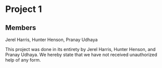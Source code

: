 # Project 1

## Members
Jerel Harris,
Hunter Henson, 
Pranay Udhaya

This project was done in its entirety by Jerel Harris, Hunter Henson, and Pranay Udhaya. We hereby
state that we have not received unauthorized help of any form.

